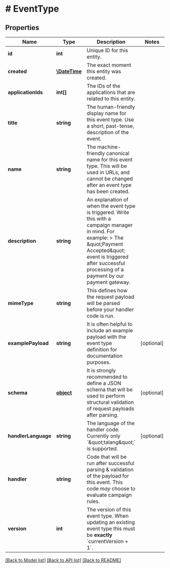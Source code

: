 # # EventType

## Properties

Name | Type | Description | Notes
------------ | ------------- | ------------- | -------------
**id** | **int** | Unique ID for this entity. | 
**created** | [**\DateTime**](\DateTime.md) | The exact moment this entity was created. | 
**applicationIds** | **int[]** | The IDs of the applications that are related to this entity. | 
**title** | **string** | The human-friendly display name for this event type. Use a short, past-tense, description of the event. | 
**name** | **string** | The machine-friendly canonical name for this event type. This will be used in URLs, and cannot be changed after an event type has been created. | 
**description** | **string** | An explanation of when the event type is triggered. Write this with a campaign manager in mind. For example:  &gt; The \&quot;Payment Accepted\&quot; event is triggered after successful processing of a payment by our payment gateway. | 
**mimeType** | **string** | This defines how the request payload will be parsed before your handler code is run. | 
**examplePayload** | **string** | It is often helpful to include an example payload with the event type definition for documentation purposes. | [optional] 
**schema** | [**object**](.md) | It is strongly recommended to define a JSON schema that will be used to perform structural validation of request payloads after parsing. | [optional] 
**handlerLanguage** | **string** | The language of the handler code. Currently only &#x60;\&quot;talang\&quot;&#x60; is supported. | [optional] 
**handler** | **string** | Code that will be run after successful parsing &amp; validation of the payload for this event. This code _may_ choose to evaluate campaign rules. | 
**version** | **int** | The version of this event type. When updating an existing event type this must be **exactly** &#x60;currentVersion + 1&#x60;. | 

[[Back to Model list]](../../README.md#documentation-for-models) [[Back to API list]](../../README.md#documentation-for-api-endpoints) [[Back to README]](../../README.md)


